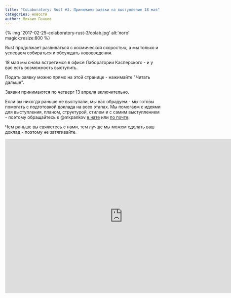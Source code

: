 ```yaml
---
title: "CoLaboratory: Rust #3. Принимаем заявки на выступление 18 мая"
categories: новости
author: Михаил Панков
---
```


{% img '2017-02-25-colaboratory-rust-3/colab.jpg' alt:'лого' magick:resize:800 %}

Rust продолжает развиваться с космической скоростью, а мы только и успеваем
собираться и обсуждать нововведения.

18 мая мы снова встретимся в офисе Лаборатории Касперского - и у вас есть
возможность выступить.

Подать заявку можно прямо на этой странице - нажимайте "Читать дальше".

Заявки принимаются по четверг 13 апреля включительно.

Если вы никогда раньше не выступали, мы вас обрадуем - мы готовы помогать с
подготовкой доклада на всех этапах. Мы помогаем с идеями для выступления,
планом, структурой, стилем и с самим выступлением - поэтому обращайтесь к
@mkpankov [в чате](https://gitter.im/mkpankov)
или [по почте](mailto:rustycrate@michaelpankov.com).

Чем раньше вы свяжетесь с нами, тем лучше мы можем сделать ваш доклад - поэтому
не затягивайте.

<!--cut-->

<center>

<iframe src="https://docs.google.com/forms/d/e/1FAIpQLSdv_d58VXTpHwAvNdSa_gCWYOkM4DSj849f8I_x3U1KXKWKHw/viewform?embedded=true" width="760" height="500" frameborder="0" marginheight="0" marginwidth="0">Загрузка...</iframe>

</center>
